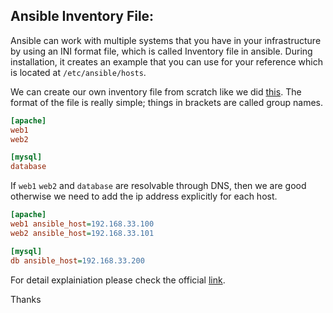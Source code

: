 Ansible Inventory File:
--------------------------
Ansible can work with multiple systems that you have in your infrastructure by using an INI format file, which is called Inventory file in ansible. During installation, it creates an example that you can use for your reference which is located at `/etc/ansible/hosts`.

We can create our own inventory file from scratch like we did [this](https://gitlab.com/mastour-anas/ansible101/blob/master/training/inventory/hosts). The format of the file is really simple; things in brackets are called group names.
```ini
[apache]
web1
web2

[mysql]
database
```
If `web1` `web2` and `database` are resolvable through DNS, then we are good otherwise we need to add the ip address explicitly for each host.
```ini
[apache]
web1 ansible_host=192.168.33.100
web2 ansible_host=192.168.33.101

[mysql]
db ansible_host=192.168.33.200
```
For detail explainiation please check the official [link](http://docs.ansible.com/ansible/intro_inventory.html).

Thanks

